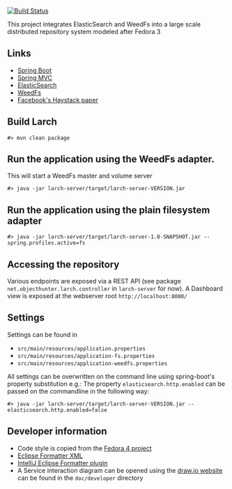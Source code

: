 [![Build Status](https://travis-ci.org/fasseg/larch.svg?branch=master)](https://travis-ci.org/fasseg/larch)

This project integrates ElasticSearch and WeedFs into a large scale distributed repository system modeled after Fedora 3

## Links
 * [Spring Boot](http://projects.spring.io/spring-boot/)
 * [Spring MVC](http://projects.spring.io/spring-framework/)
 * [ElasticSearch](http://www.elasticsearch.org/)
 * [WeedFs](https://code.google.com/p/weed-fs/)
 * [Facebook's Haystack paper](http://www.usenix.org/event/osdi10/tech/full_papers/Beaver.pdf)


## Build Larch

```
#> mvn clean package
```

## Run the application using the WeedFs adapter.
This will start a WeedFs master and volume server

```
#> java -jar larch-server/target/larch-server-VERSION.jar
```

## Run the application using the plain filesystem adapter

```
#> java -jar larch-server/target/larch-server-1.0-SNAPSHOT.jar --spring.profiles.active=fs
```

## Accessing the repository

Various endpoints are exposed via a REST API (see package `net.objecthunter.larch.controller` in `larch-server` for now).
A Dashboard view is exposed at the webserver root `http://localhost:8080/`

## Settings
Settings can be found in
 * `src/main/resources/application.properties`
 * `src/main/resources/application-fs.properties`
 * `src/main/resources/application-weedfs.properties`

All settings can be overwritten on the command line using spring-boot's property substitution e.g.:
The property `elasticsearch.http.enabled` can be passed on the commandline in the following way:
```
#> java -jar larch-server/target/larch-server-VERSION.jar --elasticsearch.http.enabled=false
```

## Developer information

 * Code style is copied from the [Fedora 4 project](https://wiki.duraspace.org/display/FF/Code+Style+Guide)
 * [Eclipse Formatter XML](https://github.com/fasseg/larch/tree/master/doc/developer/eclipse-larch-formatter.xml)
 * [IntelliJ Eclipse Formatter plugin](http://plugins.jetbrains.com/plugin/6546?pr=)
 * A Service interaction diagram can be opened using the [draw.io website](https://www.draw.io/) can be found in the `doc/developer` directory
 
